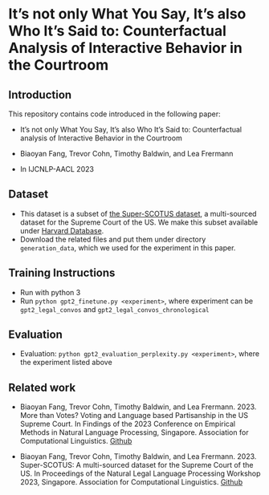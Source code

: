 # It’s not only What You Say, It’s also Who It’s Said to: Counterfactual Analysis of Interactive Behavior in the Courtroom

## Introduction

This repository contains code introduced in the following paper:

- It’s not only What You Say, It’s also Who It’s Said to: Counterfactual analysis of Interactive Behavior in the Courtroom

- Biaoyan Fang, Trevor Cohn, Timothy Baldwin, and Lea Frermann 

- In IJCNLP-AACL 2023

## Dataset 

- This dataset is a subset of [the Super-SCOTUS dataset](https://github.com/biaoyanf/Super-SCOTUS), a multi-sourced dataset for the Supreme Court of the US. We make this subset available under [Harvard Database](https://dataverse.harvard.edu/dataset.xhtml?persistentId=doi:10.7910/DVN/C3FZAW). 
- Download the related files and put them under directory `generation_data`, which we used for the experiment in this paper. 




## Training Instructions
- Run with python 3
- Run `python gpt2_finetune.py <experiment>`, where experiment can be `gpt2_legal_convos` and `gpt2_legal_convos_chronological` 


## Evaluation
- Evaluation: `python gpt2_evaluation_perplexity.py <experiment>`, where the experiment listed above 


## Related work 
- Biaoyan Fang, Trevor Cohn, Timothy Baldwin, and Lea Frermann. 2023. More than Votes? Voting and Language based Partisanship in the US Supreme Court. In Findings of the 2023 Conference on Empirical Methods in Natural Language Processing, Singapore. Association for Computational Linguistics. [Github](https://github.com/biaoyanf/SCOTUS-partisanship)

- Biaoyan Fang, Trevor Cohn, Timothy Baldwin, and Lea Frermann. 2023. Super-SCOTUS: A multi-sourced dataset for the Supreme Court of the US. In Proceedings of the Natural Legal Language Processing Workshop 2023, Singapore. Association for Computational Linguistics. [Github](https://github.com/biaoyanf/Super-SCOTUS)
